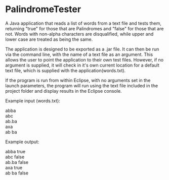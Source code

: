 PalindromeTester
================

A Java application that reads a list of words from a text file and tests them, returning "true" for those that are Palindromes and "false" for those that are not. Words with non-alpha characters are disqualified, while upper and lower case are treated as being the same.

The application is designed to be exported as a .jar file. It can then be run via the command line, with the name of a text file as an argument. This allows the user to point the application to their own test files. However, if no argument is supplied, it will check in it's own current location for a default text file, which is supplied with the application(words.txt).

If the program is run from within Eclipse, with no arguments set in the launch parameters, the program will run using the text file included in the project folder and display results in the Eclipse console.

Example input (words.txt):

abba  
abc  
ab.ba  
axa  
ab ba  

Example output:

abba    true  
abc     false  
ab.ba   false  
axa     true  
ab ba   false  
